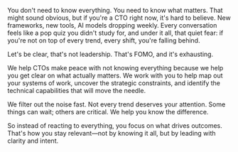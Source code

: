You don't need to know everything. You need to know what matters. That might sound obvious, but if you're a CTO right now, it's hard to believe. New frameworks, new tools, AI models dropping weekly. Every conversation feels like a pop quiz you didn't study for, and under it all, that quiet fear: if you're not on top of every trend, every shift, you're falling behind.

Let's be clear, that's not leadership. That's FOMO, and it's exhausting.

We help CTOs make peace with not knowing everything because we help you get clear on what actually matters. We work with you to help map out your systems of work, uncover the strategic constraints, and identify the technical capabilities that will move the needle.

We filter out the noise fast. Not every trend deserves your attention. Some things can wait; others are critical. We help you know the difference.

So instead of reacting to everything, you focus on what drives outcomes. That's how you stay relevant—not by knowing it all, but by leading with clarity and intent.